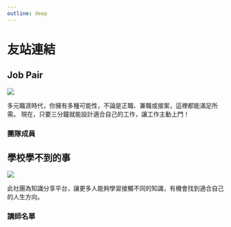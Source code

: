 ```yaml
---
outline: deep
---
```


# 友站連結

## Job Pair

<a href="https://job-pair.com" target="_blank">
    <img src="/affiliate/Top1.webp">
</a>

多元職涯時代，你擁有多種可能性，不論是正職、兼職或接案，這裡都能滿足所需。
現在，只要三分鐘就能設計適合自己的工作，讓工作主動上門！

### 團隊成員

<VPTeamMembers size="small" :members="jobPairMembers" />

## 學校學不到的事

<a href="https://www.facebook.com/groups/304681766894402" target="_blank">
    <img src="/affiliate/373705383_7289266461088207_4973358589488189134_n.jpg">
</a>

此社團為知識分享平台，讓更多人能夠學習接觸不同的知識，有機會找到適合自己的人生方向。

### 講師名單

<VPTeamMembers size="small" :members="socialSchoolMembers" />

<script setup>
import {
  VPTeamPage,
  VPTeamPageTitle,
  VPTeamMembers,
  VPTeamPageSection
} from 'vitepress/theme'

const lineSvg = `<svg fill="#000000" height="800px" width="800px" version="1.1" id="Capa_1" xmlns="http://www.w3.org/2000/svg" xmlns:xlink="http://www.w3.org/1999/xlink"
  viewBox="0 0 296.528 296.528" xml:space="preserve">
<g>
 <path d="M295.838,115.347l0.003-0.001l-0.092-0.76c-0.001-0.013-0.002-0.023-0.004-0.036c-0.001-0.011-0.002-0.021-0.004-0.032
  l-0.344-2.858c-0.069-0.574-0.148-1.228-0.238-1.974l-0.072-0.594l-0.147,0.018c-3.617-20.571-13.553-40.093-28.942-56.762
  c-15.317-16.589-35.217-29.687-57.548-37.878c-19.133-7.018-39.434-10.577-60.337-10.577c-28.22,0-55.627,6.637-79.257,19.193
  C23.289,47.297-3.585,91.799,0.387,136.461c2.056,23.111,11.11,45.11,26.184,63.621c14.188,17.423,33.381,31.483,55.503,40.66
  c13.602,5.642,27.051,8.301,41.291,11.116l1.667,0.33c3.921,0.776,4.975,1.842,5.247,2.264c0.503,0.784,0.24,2.329,0.038,3.18
  c-0.186,0.785-0.378,1.568-0.57,2.352c-1.529,6.235-3.11,12.683-1.868,19.792c1.428,8.172,6.531,12.859,14.001,12.86
  c0.001,0,0.001,0,0.002,0c8.035,0,17.18-5.39,23.231-8.956l0.808-0.475c14.436-8.478,28.036-18.041,38.271-25.425
  c22.397-16.159,47.783-34.475,66.815-58.17C290.172,175.745,299.2,145.078,295.838,115.347z M92.343,160.561H66.761
  c-3.866,0-7-3.134-7-7V99.865c0-3.866,3.134-7,7-7c3.866,0,7,3.134,7,7v46.696h18.581c3.866,0,7,3.134,7,7
  C99.343,157.427,96.209,160.561,92.343,160.561z M119.03,153.371c0,3.866-3.134,7-7,7c-3.866,0-7-3.134-7-7V99.675
  c0-3.866,3.134-7,7-7c3.866,0,7,3.134,7,7V153.371z M182.304,153.371c0,3.033-1.953,5.721-4.838,6.658
  c-0.712,0.231-1.441,0.343-2.161,0.343c-2.199,0-4.323-1.039-5.666-2.888l-25.207-34.717v30.605c0,3.866-3.134,7-7,7
  c-3.866,0-7-3.134-7-7v-52.16c0-3.033,1.953-5.721,4.838-6.658c2.886-0.936,6.045,0.09,7.827,2.545l25.207,34.717V99.675
  c0-3.866,3.134-7,7-7c3.866,0,7,3.134,7,7V153.371z M233.311,159.269h-34.645c-3.866,0-7-3.134-7-7v-26.847V98.573
  c0-3.866,3.134-7,7-7h33.57c3.866,0,7,3.134,7,7s-3.134,7-7,7h-26.57v12.849h21.562c3.866,0,7,3.134,7,7c0,3.866-3.134,7-7,7
  h-21.562v12.847h27.645c3.866,0,7,3.134,7,7S237.177,159.269,233.311,159.269z"/>
</g>
</svg>`

const jobPairMembers = [
  {
    avatar: `/affiliate/sandy.jpg`,
    name: 'Sandy',
    title: 'CEO',
    desc: 'Live like you mean it！',
    org: '生涯設計工作坊',
    orgLink: 'https://www.lifedesigners.org',
    links: [
      { icon: 'facebook', link: 'https://www.facebook.com/sandyylchiu/' },
    ]
  },
  {
    avatar: `/affiliate/1700901417115.jpg`,
    name: '朱奕安',
    title: '全端工程師',
    desc: '我禿了，也變強了',
    links: [
      { icon: 'facebook', link: 'https://www.facebook.com/profile.php?id=100069740545113' },
      { icon: 'github', link: 'https://github.com/Chuiantw1212' },
    ]
  },
  {
    avatar: `/affiliate/jun.png`,
    name: '陸盈君',
    desc: '如果沒有夢想，那跟叉燒有什麼區別',
    title: 'UIUX Designer',
  },
]

const socialSchoolMembers = [
  {
    avatar: `/affiliate/point38.jpeg`,
    name: '.38陳宇凱',
    title: '創辦人、房地產講師',
    org: '學校學不到的事',
    orgLink: 'https://www.facebook.com/groups/304681766894402',
    links: [
      {
        icon: { svg: lineSvg }, link: "https://reurl.cc/V4qLjn",
      },
      { icon: 'facebook', link: 'https://www.facebook.com/profile.php?id=100000116381657' },
    ]
  },
  {
    avatar: `/affiliate/minYoung.jpg`,
    name: '茗羕教練',
    title: '健身教練.講師',
    desc:'用聽的懂健康,用大腦練肌肉!',
    links: [
      { icon: { svg: lineSvg }, link: 'https://reurl.cc/L6kyVx'},
      { icon: 'facebook', link: 'https://www.facebook.com/SC.SportConsultant' },
    ]
  },
   {
    avatar: `/affiliate/1700901417115.jpg`,
    name: '朱奕安',
    title: '理財講師',
    desc: '我禿了，也變強了',
    links: [
      { icon: 'facebook', link: 'https://www.facebook.com/profile.php?id=100069740545113' },
      { icon: 'github', link: 'https://github.com/Chuiantw1212' },
    ]
  },
]
</script>
